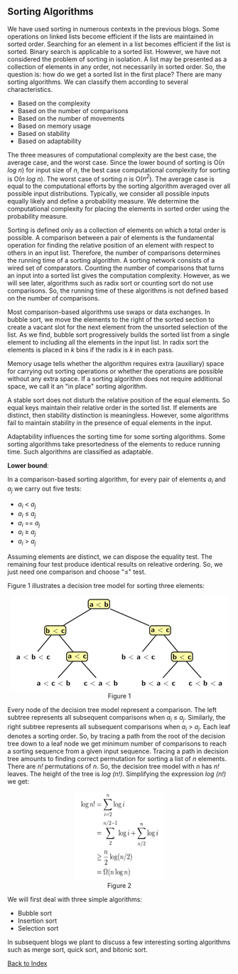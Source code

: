 ## Sorting Algorithms

We have used sorting in numerous contexts in the previous blogs.  Some operations on linked
lists become efficient if the lists are maintained in sorted order. Searching for an element in a list
becomes efficient if the list is sorted. Binary search is applicable to a sorted list.
However, we have not considered the problem of sorting in isolation. A list may be presented as
a collection of elements in any order, not necessarily in sorted order. So, the question is: 
how do we get a sorted list in the first place? There are many sorting algorithms. We can classify
them according to several characteristics. 

- Based on the complexity  
- Based on the number of comparisons 
- Based on the number of movements
- Based on memory usage
- Based on stability
- Based on adaptability

The three measures of computational complexity are the best case, the average case, and the worst
case. Since the lower bound of sorting is O(<i>n log n</i>) for input size of <i>n</i>, the best 
case computational complexity for sorting is O(<i>n log n</i>). The worst case of sorting <i>n</i> is 
O(<i>n<sup>2</sup></i>). The average case is equal to the computational efforts by the sorting 
algorithm averaged over all possible input distributions. Typically, we consider all possible inputs 
equally likely and define a probability measure. We determine the computational complexity for 
placing the elements in sorted order using the probability measure. 

Sorting is defined only as a collection of elements on which a total order is possible. A comparison
between a pair of elements is the fundamental operation for finding the relative position of an 
element with respect to others in an input list. Therefore, the number of comparisons determines
the running time of a sorting algorithm. A sorting network consists of a wired set 
of comparators. Counting the number of comparisons that turns an input into a sorted list gives 
the computation complexity. However, as we will see later, algorithms such as radix 
sort or counting sort do not use comparisons. So, the running time of these algorithms is not 
defined based on the number of comparisons.

Most comparison-based algorithms use swaps or data exchanges. In bubble sort, we move the elements
to the right of the sorted section to create a vacant slot for the next element
from the unsorted selection of the list. As we find, bubble sort progressively builds the
sorted list from a single element to including all the elements in the input list. In radix sort
the elements is placed in <i>k</i> bins if the radix is <i>k</i> in each pass. 

Memory usage tells whether the algorithm requires extra (auxiliary) space for carrying out 
sorting operations or whether the operations are possible without any extra space. If a sorting 
algorithm does not require additional space, we call it an "in place" sorting algorithm.

A stable sort does not disturb the relative position of the equal elements. So equal keys maintain
their relative order in the sorted list. If elements are distinct, then stability distinction
is meaningless. However, some algorithms fail to maintain stability in the presence of equal elements 
in the input.

Adaptability influences the sorting time for some sorting algorithms. Some sorting algorithms take 
presortedness of the elements to reduce running time. Such algorithms are classified
as adaptable. 

<strong>Lower bound</strong>: 

In a comparison-based sorting algorithm, for every pair of elements <i>a<sub>i</sub></i> and
<i>a<sub>j</sub></i> we carry out five tests:

- <i>a<sub>i</sub></i> &lt; <i>a<sub>j</sub></i>
- <i>a<sub>i</sub></i> &le; <i>a<sub>j</sub></i>
- <i>a<sub>i</sub></i> == <i>a<sub>j</sub></i>
- <i>a<sub>i</sub></i> &ge; <i>a<sub>j</sub></i>
- <i>a<sub>i</sub></i> &gt; <i>a<sub>j</sub></i>

Assuming elements are distinct, we can dispose the equality test. The remaining four test produce
identical results on releative ordering. So, we just need one comparison and choose "&le;" test.

Figure 1 illustrates a decision tree model for sorting three elements:
<p style="text-align:center">
  <img src="../images/decisionTree.png"  ><br>
  Figure 1
</p>
Every node of the decision tree model represent a comparison. The left subtree represents all
subsequent comparisons when <i>a<sub>i</sub></i> &le; <i>a<sub>j</sub></i>. Similarly, the 
right subtree represents all subsequent comparisons when <i>a<sub>i</sub></i> &gt; <i>a<sub>j</sub></i>.
Each leaf denotes a sorting order. So, by tracing a path from the root of the decision tree down
to a leaf node we get minimum number of comparisons to reach a sorting sequence from a given
input sequence. Tracing a path in decision tree amounts to finding correct permutation for 
sorting a list of <i>n</i> elements. There are <i>n!</i> permutations of <i>n</i>. So, the 
decision tree model with <i>n</i> has <i>n!</i> leaves. The height of the tree is <i>log (n!)</i>.
Simplifying the expression <i>log (n!)</i> we get:
<p style="text-align:center">
  <img src="../images/sortingLowerBound.png" width="200" height="200"><br>
  Figure 2
</p>

We will first deal with three simple algorithms:

- Bubble sort
- Insertion sort
- Selection sort

In subsequent blogs we plant to discuss a few interesting sorting algorithms such as merge sort,
quick sort, and bitonic sort.  

[Back to Index](../index.md)






